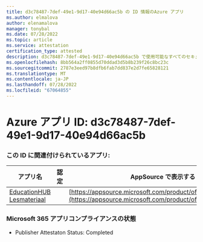 ```yaml
---
title: d3c78487-7def-49e1-9d17-40e94d66ac5b の ID 情報のAzure アプリ
ms.author: elmalova
author: elenamalova
manager: tonybal
ms.date: 07/28/2022
ms.topic: article
ms.service: attestation
certification_type: attested
description: d3c78487-7def-49e1-9d17-40e94d66ac5b で使用可能なすべてのセキュリティとコンプライアンス情報。
ms.openlocfilehash: 8bb564a2ff0855d70ddad3d5b8b239f26c8bc23c
ms.sourcegitcommit: 2787e3eed97b8dfb6fab7dd837e2d7fe65828121
ms.translationtype: MT
ms.contentlocale: ja-JP
ms.lasthandoff: 07/28/2022
ms.locfileid: "67064855"
---
```

# <a name="azure-app-id-d3c78487-7def-49e1-9d17-40e94d66ac5b"></a>Azure アプリ ID: d3c78487-7def-49e1-9d17-40e94d66ac5b


### <a name="apps-associated-with-this-id"></a>この ID に関連付けられているアプリ:
| **アプリ名** | **認定** | **AppSource で表示する** |
|--------------|---------------|-----------------------|
| [EducationHUB Lesmateriaal](../forward/WA200004326.md) |  | [https://appsource.microsoft.com/product/office/WA200004326](https://appsource.microsoft.com/product/office/WA200004326) |

### <a name="microsoft-365-app-compliance-status"></a>Microsoft 365 アプリコンプライアンスの状態
- Publisher Attestaton Status: Completed
